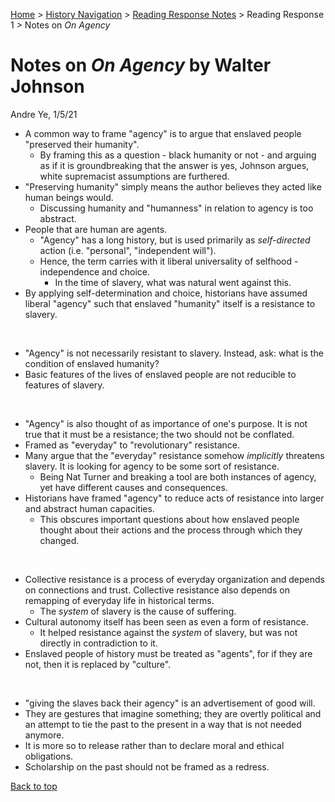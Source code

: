 [Home](https://andre-ye.github.io) > [History Navigation](https://andre-ye.github.io/history/history_navigation) > [Reading Response Notes](https://andre-ye.github.io/history/history_navigation#weekly-reading-responses) > Reading Response 1 > Notes on *On Agency*

# Notes on *On Agency* by Walter Johnson
Andre Ye, 1/5/21

- A common way to frame "agency" is to argue that enslaved people "preserved their humanity".
  - By framing this as a question - black humanity or not - and arguing as if it is groundbreaking that the answer is yes, Johnson argues, white supremacist assumptions are furthered.
- "Preserving humanity" simply means the author believes they acted like human beings would.
  - Discussing humanity and "humanness" in relation to agency is too abstract.
- People that are human are agents.
  - "Agency" has a long history, but is used primarily as *self-directed* action (i.e. "personal", "independent will").
  - Hence, the term carries with it liberal universality of selfhood - independence and choice.
    - In the time of slavery, what was natural went against this.
- By applying self-determination and choice, historians have assumed liberal "agency" such that enslaved "humanity" itself is a resistance to slavery.

<br>

- "Agency" is not necessarily resistant to slavery. Instead, ask: what is the condition of enslaved humanity?
- Basic features of the lives of enslaved people are not reducible to features of slavery.

<br>

- "Agency" is also thought of as importance of one's purpose. It is not true that it must be a resistance; the two should not be conflated.
- Framed as "everyday" to "revolutionary" resistance.
- Many argue that the "everyday" resistance somehow *implicitly* threatens slavery. It is looking for agency to be some sort of resistance.
  - Being Nat Turner and breaking a tool are both instances of agency, yet have different causes and consequences.
- Historians have framed "agency" to reduce acts of resistance into larger and abstract human capacities.
  - This obscures important questions about how enslaved people thought about their actions and the process through which they changed.

<br>

- Collective resistance is a process of everyday organization and depends on connections and trust. Collective resistance also depends on remapping of everyday life in historical terms.
  - The *system* of slavery is the cause of suffering.
- Cultural autonomy itself has been seen as even a form of resistance.
  - It helped resistance against the *system* of slavery, but was not directly in contradiction to it.
- Enslaved people of history must be treated as "agents", for if they are not, then it is replaced by "culture".

<br>

- "giving the slaves back their agency" is an advertisement of good will.
- They are gestures that imagine something; they are overtly political and an attempt to tie the past to the present in a way that is not needed anymore.
- It is more so to release rather than to declare moral and ethical obligations.
- Scholarship on the past should not be framed as a redress.

[Back to top](#)
